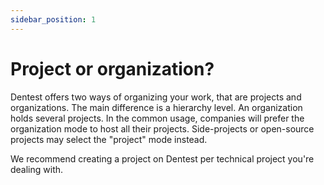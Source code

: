 ```yaml
---
sidebar_position: 1
---
```


# Project or organization?

Dentest offers two ways of organizing your work, that are projects and organizations. The main difference is a hierarchy
level. An organization holds several projects. In the common usage, companies will prefer the
organization mode to host all their projects. Side-projects or open-source projects may select
the "project" mode instead.

We recommend creating a project on Dentest per technical project you're dealing with.

